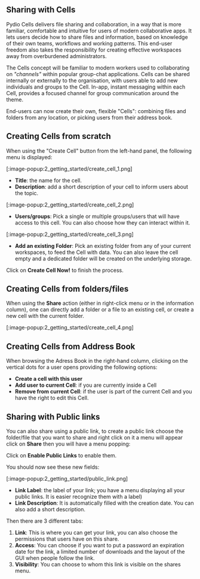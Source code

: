 ## Sharing with Cells

Pydio Cells delivers file sharing and collaboration, in a way that is more familiar, comfortable and intuitive for users of modern collaborative apps. It lets users decide how to share files and information, based on knowledge of their own teams, workflows and working patterns. This end-user freedom also takes the responsibility for creating effective workspaces away from overburdened administrators.

The Cells concept will be familiar to modern workers used to collaborating on _"channels"_ within popular group-chat applications. 
Cells can be shared internally or externally to the organisation, with users able to add new individuals and groups to the Cell.  In-app, instant messaging within each Cell, provides a focused channel for group communication around the theme.

End-users can now create their own, flexible "Cells": combining files and folders from any location, or picking users from their address book.

## Creating Cells from scratch

When using the "Create Cell" button from the left-hand panel, the following menu is displayed:

[:image-popup:2_getting_started/create_cell_1.png]

- **Title**: the name for the cell.
- **Description**: add a short description of your cell to inform users about the topic.

[:image-popup:2_getting_started/create_cell_2.png]

- **Users/groups**: Pick a single or multiple groups/users that will have access to this cell. You can also choose how they can interact within it.

[:image-popup:2_getting_started/create_cell_3.png]

- **Add an existing Folder**: Pick an existing folder from any of your current workspaces, to feed the Cell with data. You can also leave the cell empty and a dedicated folder will be created on the underlying storage.

Click on **Create Cell Now!** to finish the process.

## Creating Cells from folders/files

When using the **Share** action (either in right-click menu or in the information column), one can directly add a folder or a file to an existing cell, or create a new cell with the current folder.

[:image-popup:2_getting_started/create_cell_4.png]

## Creating Cells from Address Book

When browsing the Adress Book in the right-hand column, clicking on the vertical dots for a user opens providing the following options:

- **Create a cell with this user**
- **Add user to current Cell**: if you are currently inside a Cell
- **Remove from current Cell**: if the user is part of the current Cell and you have the right to edit this Cell.

## Sharing with Public links

You can also share using a public link, to create a public link choose the folder/file that you want to share and right click on it a menu will appear click on **Share** then you will have a menu popping:

Click on **Enable Public Links** to enable them.

You should now see these new fields:

[:image-popup:2_getting_started/public_link.png]

- **Link Label**: the label of your link; you have a menu displaying all your public links. It is easier recognize them with a label)
- **Link Description**: It is automatically filled with the creation date. You can also add a short description.

Then there are 3 different tabs:

1. **Link**: This is where you can get your link, you can also choose the permissions that users have on this share.
1. **Access**: You can choose if you want to put a password an expiration date for the link, a limited number of downloads and the layout of the GUI when people follow the link.
1. **Visibility**: You can choose to whom this link is visible on the shares menu.
